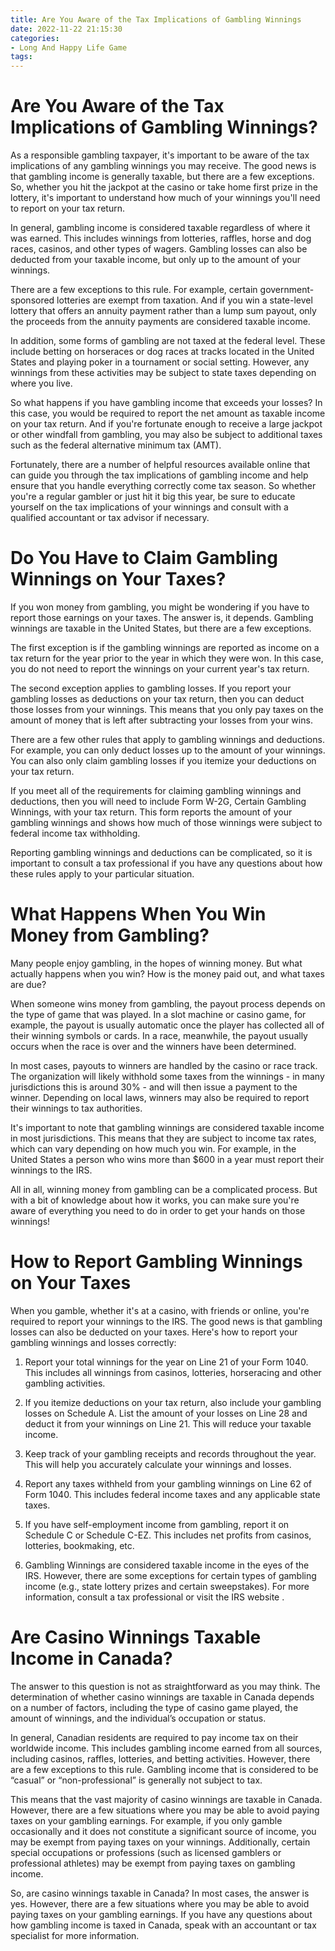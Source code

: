 ```yaml
---
title: Are You Aware of the Tax Implications of Gambling Winnings
date: 2022-11-22 21:15:30
categories:
- Long And Happy Life Game
tags:
---
```



#  Are You Aware of the Tax Implications of Gambling Winnings?

As a responsible gambling taxpayer, it's important to be aware of the tax implications of any gambling winnings you may receive. The good news is that gambling income is generally taxable, but there are a few exceptions. So, whether you hit the jackpot at the casino or take home first prize in the lottery, it's important to understand how much of your winnings you'll need to report on your tax return.

In general, gambling income is considered taxable regardless of where it was earned. This includes winnings from lotteries, raffles, horse and dog races, casinos, and other types of wagers. Gambling losses can also be deducted from your taxable income, but only up to the amount of your winnings.

There are a few exceptions to this rule. For example, certain government-sponsored lotteries are exempt from taxation. And if you win a state-level lottery that offers an annuity payment rather than a lump sum payout, only the proceeds from the annuity payments are considered taxable income.

In addition, some forms of gambling are not taxed at the federal level. These include betting on horseraces or dog races at tracks located in the United States and playing poker in a tournament or social setting. However, any winnings from these activities may be subject to state taxes depending on where you live.

So what happens if you have gambling income that exceeds your losses? In this case, you would be required to report the net amount as taxable income on your tax return. And if you're fortunate enough to receive a large jackpot or other windfall from gambling, you may also be subject to additional taxes such as the federal alternative minimum tax (AMT).

Fortunately, there are a number of helpful resources available online that can guide you through the tax implications of gambling income and help ensure that you handle everything correctly come tax season. So whether you're a regular gambler or just hit it big this year, be sure to educate yourself on the tax implications of your winnings and consult with a qualified accountant or tax advisor if necessary.

#  Do You Have to Claim Gambling Winnings on Your Taxes?

If you won money from gambling, you might be wondering if you have to report those earnings on your taxes. The answer is, it depends. Gambling winnings are taxable in the United States, but there are a few exceptions.

The first exception is if the gambling winnings are reported as income on a tax return for the year prior to the year in which they were won. In this case, you do not need to report the winnings on your current year's tax return.

The second exception applies to gambling losses. If you report your gambling losses as deductions on your tax return, then you can deduct those losses from your winnings. This means that you only pay taxes on the amount of money that is left after subtracting your losses from your wins.

There are a few other rules that apply to gambling winnings and deductions. For example, you can only deduct losses up to the amount of your winnings. You can also only claim gambling losses if you itemize your deductions on your tax return.

If you meet all of the requirements for claiming gambling winnings and deductions, then you will need to include Form W-2G, Certain Gambling Winnings, with your tax return. This form reports the amount of your gambling winnings and shows how much of those winnings were subject to federal income tax withholding.

Reporting gambling winnings and deductions can be complicated, so it is important to consult a tax professional if you have any questions about how these rules apply to your particular situation.

#  What Happens When You Win Money from Gambling?

Many people enjoy gambling, in the hopes of winning money. But what actually happens when you win? How is the money paid out, and what taxes are due?

When someone wins money from gambling, the payout process depends on the type of game that was played. In a slot machine or casino game, for example, the payout is usually automatic once the player has collected all of their winning symbols or cards. In a race, meanwhile, the payout usually occurs when the race is over and the winners have been determined.

In most cases, payouts to winners are handled by the casino or race track. The organization will likely withhold some taxes from the winnings - in many jurisdictions this is around 30% - and will then issue a payment to the winner. Depending on local laws, winners may also be required to report their winnings to tax authorities.

It's important to note that gambling winnings are considered taxable income in most jurisdictions. This means that they are subject to income tax rates, which can vary depending on how much you win. For example, in the United States a person who wins more than $600 in a year must report their winnings to the IRS.

All in all, winning money from gambling can be a complicated process. But with a bit of knowledge about how it works, you can make sure you're aware of everything you need to do in order to get your hands on those winnings!

#  How to Report Gambling Winnings on Your Taxes

When you gamble, whether it's at a casino, with friends or online, you're required to report your winnings to the IRS. The good news is that gambling losses can also be deducted on your taxes. Here's how to report your gambling winnings and losses correctly:

1. Report your total winnings for the year on Line 21 of your Form 1040. This includes all winnings from casinos, lotteries, horseracing and other gambling activities.

2. If you itemize deductions on your tax return, also include your gambling losses on Schedule A. List the amount of your losses on Line 28 and deduct it from your winnings on Line 21. This will reduce your taxable income.

3. Keep track of your gambling receipts and records throughout the year. This will help you accurately calculate your winnings and losses.

4. Report any taxes withheld from your gambling winnings on Line 62 of Form 1040. This includes federal income taxes and any applicable state taxes.

5. If you have self-employment income from gambling, report it on Schedule C or Schedule C-EZ. This includes net profits from casinos, lotteries, bookmaking, etc.

6. Gambling Winnings are considered taxable income in the eyes of the IRS. However, there are some exceptions for certain types of gambling income (e.g., state lottery prizes and certain sweepstakes). For more information, consult a tax professional or visit the IRS website .

#  Are Casino Winnings Taxable Income in Canada?

The answer to this question is not as straightforward as you may think. The determination of whether casino winnings are taxable in Canada depends on a number of factors, including the type of casino game played, the amount of winnings, and the individual’s occupation or status.

In general, Canadian residents are required to pay income tax on their worldwide income. This includes gambling income earned from all sources, including casinos, raffles, lotteries, and betting activities. However, there are a few exceptions to this rule. Gambling income that is considered to be “casual” or “non-professional” is generally not subject to tax.

This means that the vast majority of casino winnings are taxable in Canada. However, there are a few situations where you may be able to avoid paying taxes on your gambling earnings. For example, if you only gamble occasionally and it does not constitute a significant source of income, you may be exempt from paying taxes on your winnings. Additionally, certain special occupations or professions (such as licensed gamblers or professional athletes) may be exempt from paying taxes on gambling income.

So, are casino winnings taxable in Canada? In most cases, the answer is yes. However, there are a few situations where you may be able to avoid paying taxes on your gambling earnings. If you have any questions about how gambling income is taxed in Canada, speak with an accountant or tax specialist for more information.
